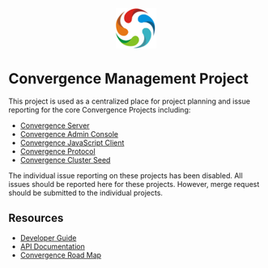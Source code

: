 <div align="center">
  <img  alt="Convergence Logo" height="80" src="assets/logo.png" >
</div>

# Convergence Management Project
This project is used as a centralized place for project planning and issue reporting for the core Convergence Projects including:

* [Convergence Server](https://github.com/convergencelabs/convergence-server/)
* [Convergence Admin Console](https://github.com/convergencelabs/convergence-admin-console/)
* [Convergence JavaScript Client](https://github.com/convergencelabs/convergence-client-javascript)
* [Convergence Protocol](https://github.com/convergencelabs/convergence-proto/)
* [Convergence Cluster Seed](https://github.com/convergencelabs/convergence-cluster-seed)

The individual issue reporting on these projects has been disabled. All issues should be reported here for these projects.  However, merge request should be submitted to the individual projects.

## Resources

* [Developer Guide](https://guide.convergence.io/)
* [API Documentation](https://api-docs.convergence.io/)
* [Convergence Road Map](https://github.com/convergencelabs/convergence-project/wiki/Convergence-Road-Map)


